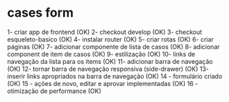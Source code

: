 # cases form

1- criar app de frontend (OK)
2- checkout develop (OK)
3- checkout esqueleto-basico (OK)
4- instalar router (OK)
5- criar rotas (OK)
6- criar páginas (OK)
7- adicionar componente de lista de casos (OK)
8- adicionar component de item de casos (OK)
9- estilização (OK)
10- links de navegação da lista para os items (OK)
11- adicionar barra de navegação (OK)
12- tornar barra de navegação responsiva (side-drawer) (OK)
13- inserir links apropriados na barra de navegação (OK)
14 - formulário criado (OK)
15 - ações de novo, editar e aprovar implementadas (OK)
16 - otimização de performance (OK)
